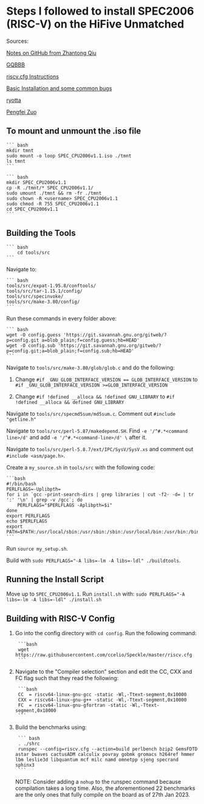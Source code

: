 # Steps I followed to install SPEC2006 (RISC-V) on the HiFive Unmatched

Sources:

[Notes on GitHub from Zhantong Qiu](https://github.com/studyztp/some-notes/blob/main/SPEC2006_RISCV_ubuntu20.04.4_issue_note.md)

[GQBBB](https://GQBBBB/GQBBBB.github.io/issues/10)

[riscv.cfg Instructions](https://github.com/ccelio/Speckle)

[Basic Installation and some common bugs](https://sjp38.github.io/post/spec_cpu2006_install/)

[ryotta](https://ryotta-205.tistory.com/48)

[Pengfei Zuo](http://pfzuo.github.io/2016/06/12/Compile-and-debug-spec-cpu-2006-in-linux/)

## To mount and unmount the .iso file

    ``` bash
    mkdir tmnt
    sudo mount -o loop SPEC_CPU2006v1.1.iso ./tmnt
    ls tmnt
    ```

    ``` bash
    mkdir SPEC_CPU2006v1.1
    cp -R ./tmnt/* SPEC_CPU2006v1.1/
    sudo umount ./tmnt && rm -fr ./tmnt
    sudo chown -R <username> SPEC_CPU2006v1.1
    sudo chmod -R 755 SPEC_CPU2006v1.1
    cd SPEC_CPU2006v1.1
    ```

## Building the Tools

    ``` bash
        cd tools/src
    ```

Navigate to:

    ``` bash
    tools/src/expat-1.95.8/conftools/
    tools/src/tar-1.15.1/config/
    tools/src/specinvoke/
    tools/src/make-3.80/config/
    ```

Run these commands in every folder above:

    ``` bash
    wget -O config.guess 'https://git.savannah.gnu.org/gitweb/?p=config.git a=blob_plain;f=config.guess;hb=HEAD'
    wget -O config.sub 'https://git.savannah.gnu.org/gitweb/?p=config.git;a=blob_plain;f=config.sub;hb=HEAD'
    ```

Navigate to `tools/src/make-3.80/glob/glob.c` and do the following:

1. Change `#if _GNU_GLOB_INTERFACE_VERSION == GLOB_INTERFACE_VERSION` to
`#if _GNU_GLOB_INTERFACE_VERSION >=GLOB_INTERFACE_VERSION`

2. Change `#if !defined __alloca && !defined GNU_LIBRARY` to `#if !defined __alloca && defined GNU_LIBRARY`

Navigate to `tools/src/specmd5sum/md5sum.c`. Comment out `#include "getline.h"`

Navigate to `tools/src/perl-5.87/makedepend.SH`. Find `-e '/^#.*<command line>/d'` and add `-e '/^#.*<command-line>/d' \` after it.

Navigate to `tools/src/perl-5.8.7/ext/IPC/SysV/SysV.xs` and comment out `#include <asm/page.h>`.

Create a `my_source.sh` in `tools/src` with the following code:

    ```bash
    #!/bin/bash
    PERLFLAGS=-Uplibpth=
    for i in `gcc -print-search-dirs | grep libraries | cut -f2- -d= | tr ':' '\n' | grep -v /gcc`; do
        PERLFLAGS="$PERLFLAGS -Aplibpth=$i"
    done
    export PERLFLAGS
    echo $PERLFLAGS
    export PATH=$PATH:/usr/local/sbin:/usr/sbin:/sbin:/usr/local/bin:/usr/bin:/bin
    ```

Run `source my_setup.sh`.

Build with `sudo PERLFLAGS="-A libs=-lm -A libs=-ldl" ./buildtools`.

## Running the Install Script

Move up to `SPEC_CPU2006v1.1`. Run `install.sh` with: `sudo PERLFLAGS="-A libs=-lm -A libs=-ldl" ./install.sh`

## Building with RISC-V Config

1. Go into the config directory with `cd config`. Run the following command:

        ```bash
        wget https://raw.githubusercontent.com/ccelio/Speckle/master/riscv.cfg
        ```

2. Navigate to the "Compiler selection" section and edit the CC, CXX and FC flag such that they read the following:

        ```bash
        CC  = riscv64-linux-gnu-gcc -static -Wl,-Ttext-segment,0x10000
        CXX = riscv64-linux-gnu-g++ -static -Wl,-Ttext-segment,0x10000
        FC  = riscv64-linux-gnu-gfortran -static -Wl,-Ttext-segment,0x10000
        ```

3. Build the benchmarks using:

        ``` bash
        . ./shrc
        runspec --config=riscv.cfg --action=build perlbench bzip2 GemsFDTD astar bwaves cactusADM calculix povray gobmk gromacs h264ref hmmer lbm leslie3d libquantum mcf milc namd omnetpp sjeng specrand sphinx3
        ```
    NOTE: Consider adding a `nohup` to the runspec command because compilation takes a long time. Also, the aforementioned 22 benchmarks are the only ones that fully compile on the board as of 27th Jan 2023.
